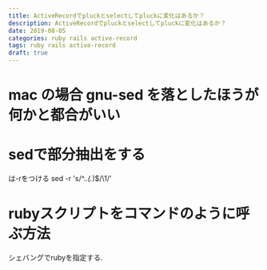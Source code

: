 ```yaml
---
title: ActiveRecordでpluckとselectしてpluckに変化はあるか？
description: ActiveRecordでpluckとselectしてpluckに変化はあるか？
date: 2019-08-05
categories: ruby rails active-record
tags: ruby rails active-record
draft: true
---
```



# mac の場合 gnu-sed を落としたほうが何かと都合がいい


# sedで部分抽出をする
は-rをつける
sed -r 's/^.*\.(.*)$/\1/'

# rubyスクリプトをコマンドのように呼ぶ方法
シェバングでrubyを指定する.
